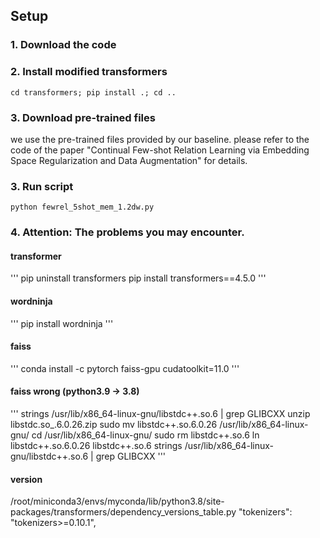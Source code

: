 ## Setup

### 1. Download the code


### 2. Install modified transformers

```
cd transformers; pip install .; cd ..
```

### 3. Download pre-trained files
we use the pre-trained files provided by our baseline.
please refer to the code of the paper "Continual Few-shot Relation Learning via Embedding Space Regularization and Data Augmentation" for details.


### 3. Run script

```
python fewrel_5shot_mem_1.2dw.py
```

### 4. Attention: The problems you may encounter.
#### transformer
'''
pip uninstall transformers
pip install transformers==4.5.0
'''

#### wordninja
'''
pip install wordninja
'''

#### faiss
'''
conda install -c pytorch faiss-gpu cudatoolkit=11.0
'''

#### faiss wrong (python3.9 -> 3.8)
'''
strings /usr/lib/x86_64-linux-gnu/libstdc++.so.6 | grep GLIBCXX
unzip libstdc.so_.6.0.26.zip
sudo mv libstdc++.so.6.0.26  /usr/lib/x86_64-linux-gnu/
cd /usr/lib/x86_64-linux-gnu/
sudo rm libstdc++.so.6
ln libstdc++.so.6.0.26 libstdc++.so.6
strings /usr/lib/x86_64-linux-gnu/libstdc++.so.6 | grep GLIBCXX
'''

#### version
/root/miniconda3/envs/myconda/lib/python3.8/site-packages/transformers/dependency_versions_table.py
    "tokenizers": "tokenizers>=0.10.1",
